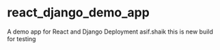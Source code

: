 # react_django_demo_app
A demo app for React and Django Deployment
asif.shaik
this is new build
for testing
